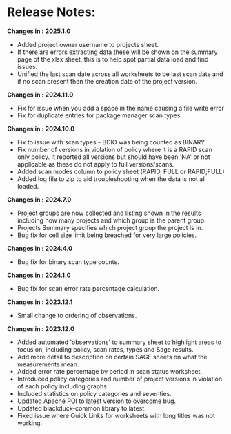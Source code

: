 # Release Notes:

**Changes in : 2025.1.0**

- Added project owner username to projects sheet.
- If there are errors extracting data these will be shown on the summary page of the xlsx sheet, this is to help spot partial data load and find issues.
- Unified the last scan date across all worksheets to be last scan date and if no scan present then the creation date of the project version.

**Changes in : 2024.11.0**

- Fix for issue when you add a space in the name causing a file write error
- Fix for duplicate entries for package manager scan types.

**Changes in : 2024.10.0**

- Fix to issue with scan types - BDIO was being counted as BINARY
- Fix number of versions in violation of policy where it is a RAPID scan only policy.  It reported all versions but should have been 'NA' or not applicable as these do not apply to full versions/scans.
- Added scan modes column to policy sheet (RAPID, FULL or RAPID;FULL)
- Added log file to zip to aid troubleshooting when the data is not all loaded.

**Changes in : 2024.7.0**

- Project groups are now collected and listing shown in the results including how many projects and which group is the parent group.
- Projects Summary specifies which project group the project is in.
- Bug fix for cell size limit being breached for very large policies.
  
**Changes in : 2024.4.0**

- Bug fix for binary scan type counts.

**Changes in : 2024.1.0**

- Bug fix for scan error rate percentage calculation.

**Changes in : 2023.12.1**

- Small change to ordering of observations.

**Changes in : 2023.12.0**

- Added automated 'observations' to summary sheet to highlight areas to focus on, including policy, scan rates, types and Sage results.
- Add more detail to description on certain SAGE sheets on what the measurements mean.
- Added error rate percentage by period in scan status worksheet.
- Introduced policy categories and number of project versions in violation of each policy including graphs
- Included statistics on policy categories and severities.
- Updated Apache POI to latest version to overcome bug.
- Updated blackduck-common library to latest.
- Fixed issue where Quick Links for worksheets with long titles was not working.